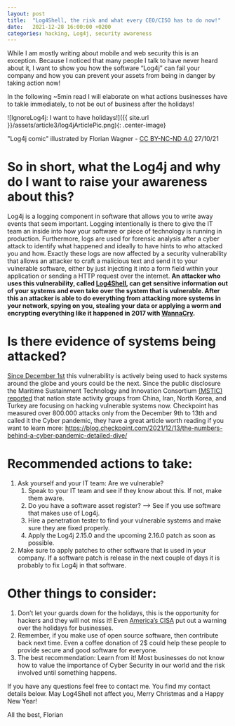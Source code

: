 ```yaml
---
layout: post
title:  "Log4Shell, the risk and what every CEO/CISO has to do now!"
date:   2021-12-28 16:00:00 +0200
categories: hacking, Log4j, security awareness
---
```


While I am mostly writing about mobile and web security this is an exception.
Because I noticed that many people I talk to have never heard about it, I want to show you how the software “Log4j” can fail your company and how you can prevent your assets from being in danger by taking action now!

In the following ~5min read I will elaborate on what actions businesses have to takle immediately, to not be out of business after the holidays!

![IgnoreLog4j: I want to have holidays!]({{ site.url }}/assets/article3/log4jArticlePic.png){: .center-image}  

"Log4j comic" illustrated by Florian Wagner - [CC BY-NC-ND 4.0][cc] 27/10/21  

# So in short, what the Log4j and why do I want to raise your awareness about this?

Log4j is a logging component in software that allows you to write away events that seem important. Logging intentionally is there to give the IT team an inside into how your software or piece of technology is running in production.
Furthermore, logs are used for forensic analysis after a cyber attack to identify what happened and ideally to have hints to who attacked you and how.
Exactly these logs are now affected by a security vulnerability that allows an attacker to craft a malicious text and send it to your vulnerable software, either by just injecting it into a form field within your application or sending a HTTP request over the internet.
**An attacker who uses this vulnerability, called [Log4Shell][Log4ShellCVE], can get sensitive information out of your systems and even take over the system that is vulnerable. After this an attacker is able to do everything from attacking more systems in your network, spying on you, stealing your data or applying a worm and encrypting everything like it happened in 2017 with [WannaCry][WannaCry].**

# Is there evidence of systems being attacked?

[Since December 1st][Log4ShellFirstEncounter] this vulnerability is actively being used to hack systems around the globe and yours could be the next.
Since the public disclosure the Maritime Sustainment Technology and Innovation Consortium [(MSTIC) reported][MSTICNationalStateActivityGroups] that nation state activity groups from China, Iran, North Korea, and Turkey are focusing on hacking vulnerable systems now. 
Checkpoint has measured over 800.000 attacks only from the December 9th to 13th and called it the Cyber pandemic, they have a great article worth reading if you want to learn more: https://blog.checkpoint.com/2021/12/13/the-numbers-behind-a-cyber-pandemic-detailed-dive/

# Recommended actions to take:

1. Ask yourself and your IT team: Are we vulnerable?
    1. Speak to your IT team and see if they know about this. If not, make them aware.
    2. Do you have a software asset register? —> See if you use software that makes use of Log4j.
    3. Hire a penetration tester to find your vulnerable systems and make sure they are fixed properly.
    4. Apply the Log4j 2.15.0 and the upcoming 2.16.0 patch as soon as possible.
2. Make sure to apply patches to other software that is used in your company. If a software patch is release in the next couple of days it is probably to fix Log4j in that software.

# Other things to consider:  

1. Don’t let your guards down for the holidays, this is the opportunity for hackers and they will not miss it! Even [America’s CISA][holidayHacks] put out a warning over the holidays for businesses. 
2. Remember, if you make use of open source software, then contribute back next time. Even a coffee donation of 2$ could help these people to provide secure and good software for everyone. 
3. The best recommendation: Learn from it! Most businesses do not know how to value the importance of Cyber Security in our world and the risk involved until something happens. 

If you have any questions feel free to contact me. You find my contact details below.
May Log4Shell not affect you, Merry Christmas and a Happy New Year!

All the best,
Florian 

[Log4ShellCVE]: https://nvd.nist.gov/vuln/detail/CVE-2021-44228
[WannaCry]: https://www.cisa.gov/uscert/sites/default/files/FactSheets/NCCIC%20ICS_FactSheet_WannaCry_Ransomware_S508C.pdf
[Log4ShellFirstEncounter]: https://twitter.com/eastdakota/status/1469800951351427073?s=21
[MSTICNationalStateActivityGroups]: https://www.microsoft.com/security/blog/2021/12/11/guidance-for-preventing-detecting-and-hunting-for-cve-2021-44228-log4j-2-exploitation
[holidayHacks]: https://www.cisa.gov/uscert/ncas/current-activity/2021/11/22/reminder-critical-infrastructure-stay-vigilant-against-threats
[cc]: https://creativecommons.org/licenses/by-nc-nd/4.0/

<style>
.center-image
{
    margin: 0 auto;
    display: block;
}
